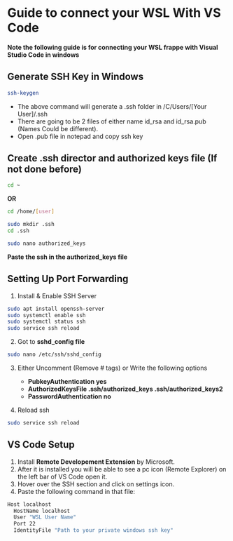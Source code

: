 # Guide to connect your WSL With VS Code
**Note the following guide is for connecting your WSL frappe with Visual Studio Code in windows**
## Generate SSH Key in Windows
```bash
ssh-keygen
```
- The above command will generate a .ssh folder in /C/Users/[Your User]/.ssh
- There are going to be 2 files of either name id_rsa and id_rsa.pub (Names Could be different).
- Open .pub file in notepad and copy ssh key

## Create .ssh director and authorized keys file (If not done before)
```bash
cd ~
```
**OR**
```bash
cd /home/[user]
```

```bash
sudo mkdir .ssh
cd .ssh
```

```bash
sudo nano authorized_keys
```
**Paste the ssh in the authorized_keys file**

## Setting Up Port Forwarding

1. Install & Enable SSH Server
```bash
sudo apt install openssh-server
sudo systemctl enable ssh
sudo systemctl status ssh
sudo service ssh reload
```
2. Got to **sshd_config file**
```bash
sudo nano /etc/ssh/sshd_config
```
3. Either Uncomment (Remove # tags) or Write the following options
    - **PubkeyAuthentication yes**
    - **AuthorizedKeysFile      .ssh/authorized_keys .ssh/authorized_keys2**
    - **PasswordAuthentication no**

4. Reload ssh
```bash
sudo service ssh reload
```

## VS Code Setup
1. Install **Remote Developement Extension** by Microsoft.
2. After it is installed you will be able to see a pc icon (Remote Explorer) on the left bar of VS Code open it.
3. Hover over the SSH section and click on settings icon.
4. Paste the following command in that file:
```bash
Host localhost
  HostName localhost
  User "WSL User Name"
  Port 22
  IdentityFile "Path to your private windows ssh key"
```

